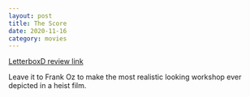 ```yaml
---
layout: post
title: The Score
date: 2020-11-16
category: movies
---
```

 
[LetterboxD review link](https://letterboxd.com/samarthbhaskar/film/the-score/)

Leave it to Frank Oz to make the most realistic looking workshop ever depicted in a heist film.